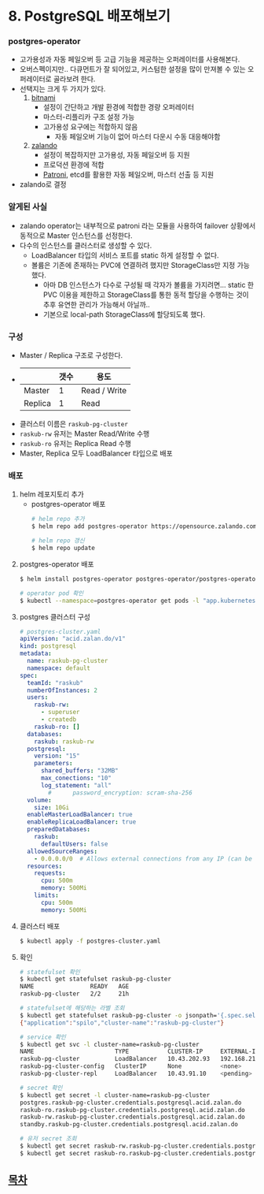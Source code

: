 # 8. PostgreSQL 배포해보기 
### postgres-operator
- 고가용성과 자동 페일오버 등 고급 기능을 제공하는 오퍼레이터를 사용해본다.
- 오버스펙이지만.. 다큐먼트가 잘 되어있고, 커스텀한 설정을 많이 만져볼 수 있는 오퍼레이터로 골라보려 한다.
- 선택지는 크게 두 가지가 있다.
  1. [bitnami](https://github.com/bitnami/charts/tree/main/bitnami/postgresql)
      - 설정이 간단하고 개발 환경에 적합한 경량 오퍼레이터
      - 마스터-리플리카 구조 설정 가능
      - 고가용성 요구에는 적합하지 않음
        - 자동 페일오버 기능이 없어 마스터 다운시 수동 대응해야함
  2. [zalando](https://github.com/zalando/postgres-operator)
      - 설정이 복잡하지만 고가용성, 자동 페일오버 등 지원
      - 프로덕션 환경에 적합
      - [Patroni](https://github.com/patroni/patroni?tab=readme-ov-file#patroni-a-template-for-postgresql-ha-with-zookeeper-etcd-or-consul), etcd를 활용한 자동 페일오버, 마스터 선출 등 지원   
- zalando로 결정

### 알게된 사실
- zalando operator는 내부적으로 patroni 라는 모듈을 사용하여 failover 상황에서 동적으로 Master 인스턴스를 선정한다.
- 다수의 인스턴스를 클러스터로 생성할 수 있다.
  - LoadBalancer 타입의 서비스 포트를 static 하게 설정할 수 없다.
  - 볼륨은 기존에 존재하는 PVC에 연결하려 했지만 StorageClass만 지정 가능했다.
    - 아마 DB 인스턴스가 다수로 구성될 때 각자가 볼륨을 가지려면... static 한 PVC 이용을 제한하고 StorageClass를 통한 동적 할당을 수행하는 것이 추후 유연한 관리가 가능해서 아닐까..
    - 기본으로 local-path StorageClass에 할당되도록 했다.


### 구성
- Master / Replica 구조로 구성한다.
- 
  |  |갯수|용도|
  |--|---|---|
  |Master|1|Read / Write|
  |Replica|1|Read|
- 클러스터 이름은 ```raskub-pg-cluster```
- ```raskub-rw``` 유저는 Master Read/Write 수행
- ```raskub-ro``` 유저는 Replica Read 수행
- Master, Replica 모두 LoadBalancer 타입으로 배포

### 배포
1. helm 레포지토리 추가
    - postgres-operator 배포
      ```bash
      # helm repo 추가
      $ helm repo add postgres-operator https://opensource.zalando.com/postgres-operator/charts/postgres-operator

      # helm repo 갱신
      $ helm repo update
      ```
2. postgres-operator 배포
    ```bash
    $ helm install postgres-operator postgres-operator/postgres-operator --namespace postgres-operator --create-namespace

    # operator pod 확인
    $ kubectl --namespace=postgres-operator get pods -l "app.kubernetes.io/name=postgres-operator"
    ```
3. postgres 클러스터 구성
    ```yaml
    # postgres-cluster.yaml
    apiVersion: "acid.zalan.do/v1"
    kind: postgresql
    metadata:
      name: raskub-pg-cluster
      namespace: default
    spec:
      teamId: "raskub"
      numberOfInstances: 2
      users:
        raskub-rw:
          - superuser
          - createdb
        raskub-ro: []
      databases:
        raskub: raskub-rw
      postgresql:
        version: "15"
        parameters: 
          shared_buffers: "32MB"
          max_conections: "10"
          log_statement: "all"
            #      password_encryption: scram-sha-256
      volume:
        size: 10Gi
      enableMasterLoadBalancer: true
      enableReplicaLoadBalancer: true
      preparedDatabases:
        raskub:
          defaultUsers: false
      allowedSourceRanges:
        - 0.0.0.0/0  # Allows external connections from any IP (can be limited)
      resources:
        requests:
          cpu: 500m
          memory: 500Mi
        limits:
          cpu: 500m
          memory: 500Mi
    ```
4. 클러스터 배포
    ```bash
    $ kubectl apply -f postgres-cluster.yaml
    ```
5. 확인
    ```bash
    # statefulset 확인
    $ kubectl get statefulset raskub-pg-cluster
    NAME                READY   AGE
    raskub-pg-cluster   2/2     21h

    # statefulset에 해당하는 라벨 조회
    $ kubectl get statefulset raskub-pg-cluster -o jsonpath='{.spec.selector.matchLabels}'
    {"application":"spilo","cluster-name":"raskub-pg-cluster"}

    # service 확인
    $ kubectl get svc -l cluster-name=raskub-pg-cluster
    NAME                       TYPE           CLUSTER-IP     EXTERNAL-IP                                       PORT(S)          AGE
    raskub-pg-cluster          LoadBalancer   10.43.202.93   192.168.219.120,192.168.219.121,192.168.219.122   5432:30614/TCP   22h
    raskub-pg-cluster-config   ClusterIP      None           <none>                                            <none>           22h
    raskub-pg-cluster-repl     LoadBalancer   10.43.91.10    <pending>                                         5432:31779/TCP   22h

    # secret 확인
    $ kubectl get secret -l cluster-name=raskub-pg-cluster
    postgres.raskub-pg-cluster.credentials.postgresql.acid.zalan.do    Opaque   2      23h
    raskub-ro.raskub-pg-cluster.credentials.postgresql.acid.zalan.do   Opaque   2      23h
    raskub-rw.raskub-pg-cluster.credentials.postgresql.acid.zalan.do   Opaque   2      23h
    standby.raskub-pg-cluster.credentials.postgresql.acid.zalan.do     Opaque   2      23h

    # 유저 secret 조회 
    $ kubectl get secret raskub-rw.raskub-pg-cluster.credentials.postgresql.acid.zalan.do -o 'jsonpath={.data.password}' | base64 -d
    $ kubectl get secret raskub-ro.raskub-pg-cluster.credentials.postgresql.acid.zalan.do -o 'jsonpath={.data.password}' | base64 -d
    ```

## **[목차](./README.md#목차)**  

